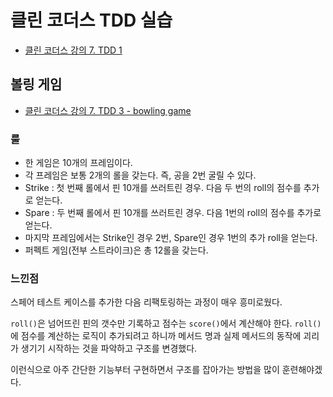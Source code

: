 # 클린 코더스 TDD 실습

- [클린 코더스 강의 7. TDD 1](https://youtu.be/wmHV6L0e1sU?list=PLeQ0NTYUDTmMM71Jn1scbEYdLFHz5ZqFA)

## 볼링 게임

- [클린 코더스 강의 7. TDD 3 - bowling game](https://youtu.be/fFwDMzML7hI?list=PLeQ0NTYUDTmMM71Jn1scbEYdLFHz5ZqFA)

### 룰
- 한 게임은 10개의 프레임이다.
- 각 프레임은 보통 2개의 롤을 갖는다. 즉, 공을 2번 굴릴 수 있다.
- Strike : 첫 번째 롤에서 핀 10개를 쓰러트린 경우. 다음 두 번의 roll의 점수를 추가로 얻는다. 
- Spare : 두 번째 롤에서 핀 10개를 쓰러트린 경우. 다음 1번의 roll의 점수를 추가로 얻는다.
- 마지막 프레임에서는 Strike인 경우 2번, Spare인 경우 1번의 추가 roll을 얻는다.
- 퍼펙트 게임(전부 스트라이크)은 총 12롤을 갖는다.

### 느낀점

스페어 테스트 케이스를 추가한 다음 리팩토링하는 과정이 매우 흥미로웠다.

`roll()`은 넘어뜨린 핀의 갯수만 기록하고 점수는 `score()`에서 계산해야 한다. 
`roll()`에 점수를 계산하는 로직이 추가되려고 하니까 
메서드 명과 실제 메서드의 동작에 괴리가 생기기 시작하는 것을 파악하고 구조를 변경했다.

이런식으로 아주 간단한 기능부터 구현하면서 구조를 잡아가는 방법을 많이 훈련해야겠다.
